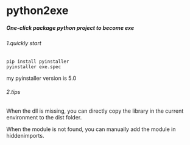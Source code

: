 # python2exe
##### One-click package python project to become exe

###### 1.quickly start

```
pip install pyinstaller 
pyinstaller exe.spec
```

my pyinstaller version is 5.0

###### 2.tips

When the dll is missing, you can directly copy the library in the current environment to the dist folder.

When the module is not found, you can manually add the module in hiddenimports.

